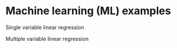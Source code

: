 # Machine learning (ML) examples

Single variable linear regression

Multiple variable linear regression
